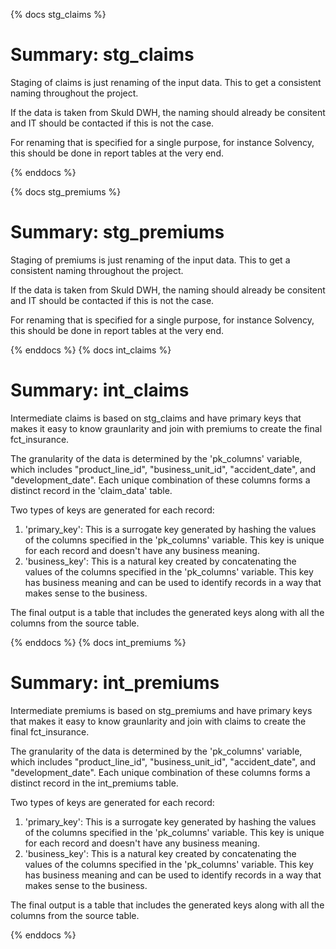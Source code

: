 {% docs stg_claims %}
# Summary: stg_claims

Staging of claims is just renaming of the input data. This to get a consistent naming throughout the project.

If the data is taken from Skuld DWH, the naming should already be consitent and IT should be contacted if this is not the case.  

For renaming that is specified for a single purpose, for instance Solvency, this should be done in report tables at the very end.

{% enddocs %}

{% docs stg_premiums %}

# Summary: stg_premiums

Staging of premiums is just renaming of the input data. This to get a consistent naming throughout the project.

If the data is taken from Skuld DWH, the naming should already be consitent and IT should be contacted if this is not the case.  

For renaming that is specified for a single purpose, for instance Solvency, this should be done in report tables at the very end.

{% enddocs %}
{% docs int_claims %}

# Summary: int_claims

Intermediate claims is based on stg_claims and have primary keys that makes it easy to know graunlarity 
and join with premiums to create the final fct_insurance.

The granularity of the data is determined by the 'pk_columns' variable, which includes 
"product_line_id", "business_unit_id", "accident_date", and "development_date". Each unique 
combination of these columns forms a distinct record in the 'claim_data' table.

Two types of keys are generated for each record:
1. 'primary_key': This is a surrogate key generated by hashing the values of the columns specified 
   in the 'pk_columns' variable. This key is unique for each record and doesn't have any business 
   meaning.
2. 'business_key': This is a natural key created by concatenating the values of the columns 
   specified in the 'pk_columns' variable. This key has business meaning and can be used to 
   identify records in a way that makes sense to the business.

The final output is a table that includes the generated keys along with all the columns from the 
source table.

{% enddocs %}
{% docs int_premiums %}

# Summary: int_premiums

Intermediate premiums is based on stg_premiums and have primary keys that makes it easy to know graunlarity
and join with claims to create the final fct_insurance.

The granularity of the data is determined by the 'pk_columns' variable, which includes
"product_line_id", "business_unit_id", "accident_date", and "development_date". Each unique
combination of these columns forms a distinct record in the int_premiums table.

Two types of keys are generated for each record:

1. 'primary_key': This is a surrogate key generated by hashing the values of the columns specified 
   in the 'pk_columns' variable. This key is unique for each record and doesn't have any business 
   meaning.
2. 'business_key': This is a natural key created by concatenating the values of the columns 
   specified in the 'pk_columns' variable. This key has business meaning and can be used to 
   identify records in a way that makes sense to the business.

The final output is a table that includes the generated keys along with all the columns from the 
source table.

{% enddocs %}

